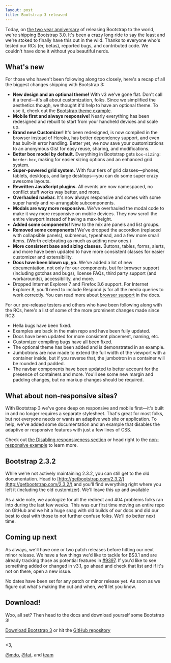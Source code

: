 ```yaml
---
layout: post
title: Bootstrap 3 released
---
```


Today, on [the two year anniversary](https://twitter.com/mdo/statuses/104620039650557952) of releasing Bootstrap to the world, we're shipping Bootstrap 3.0. It's been a crazy long ride to say the least and we're stoked to finally have this out in the wild. Thanks to everyone who's tested our RCs (er, betas), reported bugs, and contributed code. We couldn't have done it without you beautiful nerds.


## What's new

For those who haven't been following along too closely, here's a recap of all the biggest changes shipping with Bootstrap 3:

* **New design and an optional theme!** With v3 we've gone flat. Don't call it a trend—it's all about customization, folks. Since we simplified the aesthetics though, we thought it'd help to have an optional theme. To use it, check out the [Bootstrap theme example](http://).
* **Mobile first and always responsive!** Nearly everything has been redesigned and rebuilt to start from your handheld devices and scale up.
* **Brand new Customizer!** It's been redesigned, is now compiled in the browser instead of Heroku, has better dependency support, and even has built-in error handling. Better yet, we now save your customizations to an anonymous Gist for easy reuse, sharing, and modifications.
* **Better box model by default.** Everything in Bootstrap gets `box-sizing: border-box`, making for easier sizing options and an enhanced grid system.
* **Super-powered grid system.** With four tiers of grid classes—phones, tablets, desktops, and large desktops—you can do some super crazy awesome layouts.
* **Rewritten JavaScript plugins.** All events are now namespaced, no conflict stuff works way better, and more.
* **Overhauled navbar.** It's now always responsive and comes with some super handy and re-arrangable subcomponents.
* **Modals are way more responsive.** We've overhauled the modal code to make it way more responsive on mobile devices. They now scroll the entire viewport instead of having a max-height.
* **Added some components!** New to the mix are panels and list groups.
* **Removed some components!** We've dropped the accordion (replaced with collapsible panels), submenus, typeahead, and a few more small items. (Worth celebrating as much as adding new ones.)
* **More consistent base and sizing classes.** Buttons, tables, forms, alerts, and more have been updated to have more consistent classes for easier customizer and extensibility.
* **Docs have been blown up, yo.** We've added a lot of new documentation, not only for our components, but for browser support (including gotchas and bugs), license FAQs, third party support (and workarounds), accessibility, and more.
* Dropped Internet Explorer 7 and Firefox 3.6 support. For Internet Explorer 8, you'll need to include Respond.js for all the media queries to work correctly. You can read more about [browser support](http://getbootstrap.com/getting-started/#browser-support) in the docs.

For our pre-release testers and others who have been following along with the RCs, here's a list of some of the more prominent changes made since RC2:

* Hella bugs have been fixed.
* Examples are back in the main repo and have been fully updated.
* Docs have been updated for more consistent placement, naming, etc.
* Customizer compiling bugs have all been fixed.
* The optional theme has been added and is demonstrated in an example.
* Jumbotrons are now made to extend the full width of the viewport with a container inside, but if you reverse that, the jumbotron in a container will be rounded and padded.
* The navbar components have been updated to better account for the presence of containers and more. You'll see some new margin and padding changes, but no markup changes should be required.


## What about non-responsive sites?

With Bootstrap 3 we've gone deep on responsive and mobile first—it's built in and no longer requires a separate stylesheet. That's great for most folks, but not everyone needs or wants an adaptive web site or application. To help, we've added some documentation and an example that disables the adaptive or responsive features with just a few lines of CSS.

Check out [the Disabling responsiveness section](http://getbootstrap.com/getting-started/#disable-responsive) or head right to the [non-responsive example](http://getbootstrap.com/examples/non-responsive/) to learn more.


## Bootstrap 2.3.2

While we're not actively maintaining 2.3.2, you can still get to the old documentation. Head to [http://getbootstrap.com/2.3.2/](http://getbootstrap.com/2.3.2/) and you'll find everything right where you left it (including the old customizer). We'll leave this up and available 

As a side note, we apologize for all the redirect and 404 problems folks ran into during the last few weeks. This was our first time moving an entire repo on GitHub and we hit a huge snag with old builds of our docs and did our best to deal with those to not further confuse folks. We'll do better next time.


## Coming up next

As always, we'll have one or two patch releases before hitting our next minor release. We have a few things we'd like to tackle for BS3.1 and are already tracking those as potential features in [#9397](https://github.com/twbs/bootstrap/issues/9397). If you'd like to see something added or changed in v3.1, go ahead and check that list and if it's not on there, open a new issue.

No dates have been set for any patch or minor release yet. As soon as we figure out what's making the cut and when, we'll let you know.


## Download!

Woo, all set? Then head to the docs and download yourself some Bootstrap 3!

<a class="btn-link" href="https://github.com/twbs/bootstrap/archive/v3.0.0">Download Bootstrap 3</a> or hit the [GitHub repository](https://github.com/twbs/bootstrap)


-----

<3,

[@mdo](https://twitter.com/mdo), [@fat](https://twitter.com/fat), and [team](https://github.com/twbs/bootstrap/contributors)
